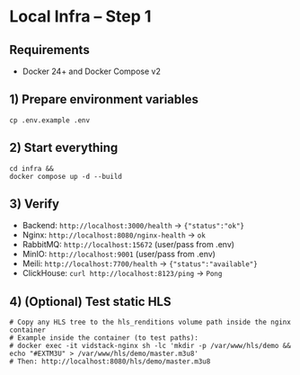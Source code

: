 # Local Infra – Step 1

## Requirements
- Docker 24+ and Docker Compose v2

## 1) Prepare environment variables
```
cp .env.example .env
```

## 2) Start everything
```
cd infra &&
docker compose up -d --build
```

## 3) Verify
- Backend: `http://localhost:3000/health` → `{"status":"ok"}`
- Nginx: `http://localhost:8080/nginx-health` → `ok`
- RabbitMQ: `http://localhost:15672` (user/pass from .env)
- MinIO: `http://localhost:9001` (user/pass from .env)
- Meili: `http://localhost:7700/health` → `{"status":"available"}`
- ClickHouse: `curl http://localhost:8123/ping` → `Pong`

## 4) (Optional) Test static HLS
```
# Copy any HLS tree to the hls_renditions volume path inside the nginx container
# Example inside the container (to test paths):
# docker exec -it vidstack-nginx sh -lc 'mkdir -p /var/www/hls/demo && echo "#EXTM3U" > /var/www/hls/demo/master.m3u8'
# Then: http://localhost:8080/hls/demo/master.m3u8
```
